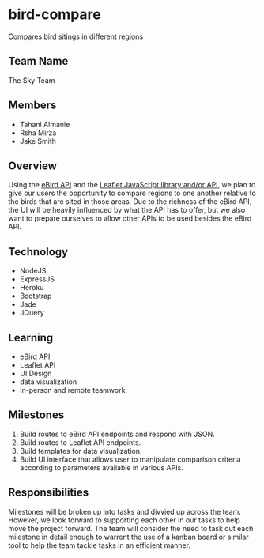 # bird-compare
Compares bird sitings in different regions

## Team Name
The Sky Team

## Members
- Tahani Almanie
- Rsha Mirza
- Jake Smith

## Overview
Using the [eBird API](https://confluence.cornell.edu/display/CLOISAPI/eBird+API+1.1) and the [Leaflet JavaScript library and/or API](http://leafletjs.com/), we plan to give our users the opportunity to compare regions to one another relative to the birds that are sited in those areas.  Due to the richness of the eBird API, the UI will be heavily influenced by what the API has to offer, but we also want to prepare ourselves to allow other APIs to be used besides the eBird API.

## Technology
- NodeJS
- ExpressJS
- Heroku
- Bootstrap
- Jade
- JQuery

## Learning
- eBird API
- Leaflet API
- UI Design
- data visualization
- in-person and remote teamwork

## Milestones
1. Build routes to eBird API endpoints and respond with JSON.
2. Build routes to Leaflet API endpoints.
3. Build templates for data visualization.
4. Build UI interface that allows user to manipulate comparison criteria according to parameters available in various APIs.

## Responsibilities
Milestones will be broken up into tasks and divvied up across the team.  However, we look forward to supporting each other in our tasks to help move the project forward.  The team will consider the need to task out each milestone in detail enough to warrent the use of a kanban board or similar tool to help the team tackle tasks in an efficient manner.
